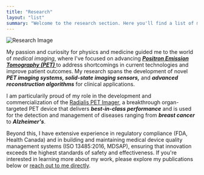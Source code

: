 ```yaml
---
title: "Research"
layout: "list"
summary: "Welcome to the research section. Here you'll find a list of my latest publications and other research-related works."
---
```


<div class="wrap">
        <div class="image-content">
          <img src="/images/research.png" alt="Research Image">
        </div>
    </div>
    <div class="text-content">
        <!-- <h2>Research Title</h2> -->
        <p>My passion and curiosity for physics and medicine guided me to the world of <em>medical imaging</em>, where I've focused on advancing <a href="https://cancer.ca/en/treatments/tests-and-procedures/positron-emission-tomography-pet-scan" target="_blank"> <b><em>Positron Emission Tomography (PET) </em></b></a> to address shortcomings in current technologies and improve patient outcomes. My research spans the development of novel <b><em>PET imaging systems, solid-state imaging sensors,</b></em> and <b><em>advanced reconstruction algorithms</b></em> for clinical applications.</p>
        <p>
        I am particularily proud of my role in the development and commercialization of the <a href="https://www.radialis.com" target="_blank">Radialis PET Imager</a>, a breakthrough organ-targeted PET device that delivers <em><b>best-in-class performance</em></b> and is used for the detection and management of diseases ranging from <em><b>breast cancer</em></b> to <em><b>Alzheimer's</em></b>.</p> 
        <p>
        Beyond this, I have extensive experience in regulatory compliance (FDA, Health Canada) and in building and maintaining medical device quality management systems (ISO 13485:2016, MDSAP), ensuring that innovation exceeds the highest standards of safety and effectiveness.
        If you're interested in learning more about my work, please explore my publications below or <a href="/contact">reach out to me directly</a>.</p>
  </div>  
</div>